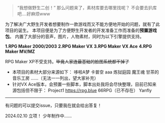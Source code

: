 > “我想做野生二创！”
> 那么问题来了，素材库要去哪里找呢？
> 不会要去扒库吧....好麻烦www

为了解决广大野生开发者想要制作一款游戏而又不能方便地开始的问题，就有了此项目的诞生。
本项目便是为了方便野生开发者的开发准备工作而准备的****预置游戏包****。
内置了大部分的音声，图片，人物素材，同时为以下引擎提供支持。

****1.RPG Maker 2000/2003****
****2.RPG Maker VX****
****3.RPG Maker VX Ace****
****4.RPG Maker MV/MZ****

RPG Maker XP不受支持。~~~~毕竟人家连最基础的脸图系统都干掉了~~~~

- 本项目的素材大部分来源如下：
哆啦A梦
卡普空
aaa
炼狱庭园
魔王魂
甘茶的音乐工房
......（无法一一列出，望大家补充）
- 针对VX Ace版本，会预置一些脚本，脚本出处我将会尽快整理，目前已知来源包括但不限于：
Project1 https://rpg.blue
66RPG（已不存在）
Yanfly

------------
有问题的可以提交issue，只要我在就会给出答复！

2024.02.10
立项！
少年制作中......

